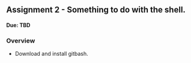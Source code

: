 ## Assignment 2 - Something to do with the shell.
#### Due: TBD

### Overview

- Download and install gitbash.

